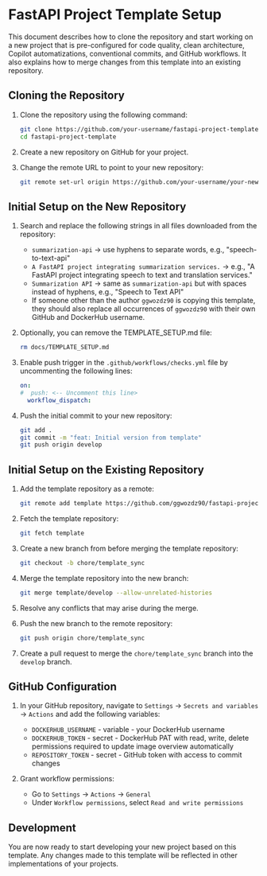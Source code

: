 # FastAPI Project Template Setup

This document describes how to clone the repository and start working on a new project that is pre-configured for code quality, clean architecture, Copilot automatizations, conventional commits, and GitHub workflows. It also explains how to merge changes from this template into an existing repository.

## Cloning the Repository

1. Clone the repository using the following command:

    ```bash
    git clone https://github.com/your-username/fastapi-project-template.git
    cd fastapi-project-template
    ```

2. Create a new repository on GitHub for your project.

3. Change the remote URL to point to your new repository:

    ```bash
    git remote set-url origin https://github.com/your-username/your-new-repo.git
    ```

## Initial Setup on the New Repository

1. Search and replace the following strings in all files downloaded from the repository:
    - `summarization-api` -> use hyphens to separate words, e.g., "speech-to-text-api"
    - `A FastAPI project integrating summarization services.` -> e.g., "A FastAPI project integrating speech to text and translation services."
    - `Summarization API` -> same as `summarization-api` but with spaces instead of hyphens, e.g., "Speech to Text API"
    - If someone other than the author `ggwozdz90` is copying this template, they should also replace all occurrences of `ggwozdz90` with their own GitHub and DockerHub username.

2. Optionally, you can remove the TEMPLATE_SETUP.md file:

    ```bash
    rm docs/TEMPLATE_SETUP.md
    ```

3. Enable push trigger in the `.github/workflows/checks.yml` file by uncommenting the following lines:

    ```yaml
    on:
    #  push: <-- Uncomment this line>
      workflow_dispatch:
    ```

4. Push the initial commit to your new repository:

    ```bash
    git add .
    git commit -m "feat: Initial version from template"
    git push origin develop
    ```

## Initial Setup on the Existing Repository

1. Add the template repository as a remote:

    ```bash
    git remote add template https://github.com/ggwozdz90/fastapi-project-template
    ```

2. Fetch the template repository:

    ```bash
    git fetch template
    ```

3. Create a new branch from before merging the template repository:

    ```bash
    git checkout -b chore/template_sync
    ```

4. Merge the template repository into the new branch:

    ```bash
    git merge template/develop --allow-unrelated-histories
    ```

5. Resolve any conflicts that may arise during the merge.
6. Push the new branch to the remote repository:

    ```bash
    git push origin chore/template_sync
    ```

7. Create a pull request to merge the `chore/template_sync` branch into the `develop` branch.

## GitHub Configuration

1. In your GitHub repository, navigate to `Settings` -> `Secrets and variables` -> `Actions` and add the following variables:
    - `DOCKERHUB_USERNAME` - variable - your DockerHub username
    - `DOCKERHUB_TOKEN` - secret - DockerHub PAT with read, write, delete permissions required to update image overview automatically
    - `REPOSITORY_TOKEN` - secret - GitHub token with access to commit changes

2. Grant workflow permissions:
    - Go to `Settings` -> `Actions` -> `General`
    - Under `Workflow permissions`, select `Read and write permissions`

## Development

You are now ready to start developing your new project based on this template. Any changes made to this template will be reflected in other implementations of your projects.

